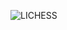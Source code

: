 ![LICHESS](https://img.shields.io/badge/-blitz%3A%202073-black?style=plastic&logo=lichess&label=elib&labelColor=black&color=gray)
